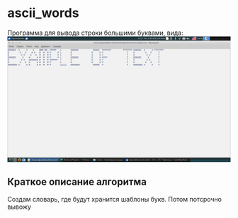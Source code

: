 # ascii_words

Программа для вывода строки большими буквами, вида:
![Иллюстрация к проекту](https://github.com/dposokhov/ascii_words/blob/master/%D0%A1%D0%BD%D0%B8%D0%BC%D0%BE%D0%BA%20%D1%8D%D0%BA%D1%80%D0%B0%D0%BD%D0%B0_2017-10-27_22-27-41.png)
## Краткое описание алгоритма
Создам словарь, где будут хранится шаблоны букв. Потом потсрочно вывожу

